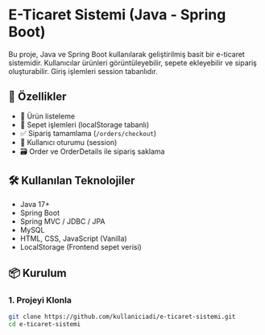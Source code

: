 
# E-Ticaret Sistemi (Java - Spring Boot)

Bu proje, Java ve Spring Boot kullanılarak geliştirilmiş basit bir e-ticaret sistemidir. Kullanıcılar ürünleri görüntüleyebilir, sepete ekleyebilir ve sipariş oluşturabilir. Giriş işlemleri session tabanlıdır.

## 🚀 Özellikler
- 🛒 Ürün listeleme
- 🧺 Sepet işlemleri (localStorage tabanlı)
- ✅ Sipariş tamamlama (`/orders/checkout`)
- 🔐 Kullanıcı oturumu (session)
- 🗃️ Order ve OrderDetails ile sipariş saklama

## 🛠️ Kullanılan Teknolojiler
- Java 17+
- Spring Boot
- Spring MVC / JDBC / JPA
- MySQL
- HTML, CSS, JavaScript (Vanilla)
- LocalStorage (Frontend sepet verisi)

## 📦 Kurulum

### 1. Projeyi Klonla
```bash
git clone https://github.com/kullaniciadi/e-ticaret-sistemi.git
cd e-ticaret-sistemi
